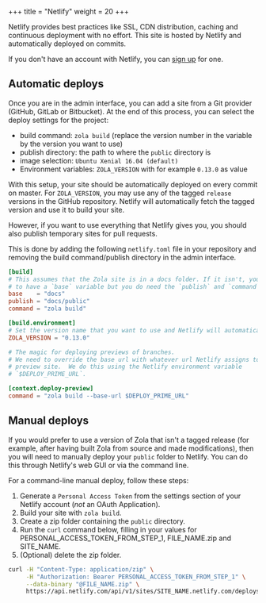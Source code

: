 +++
title = "Netlify"
weight = 20
+++

Netlify provides best practices like SSL, CDN distribution, caching and continuous deployment
with no effort. This site is hosted by Netlify and automatically deployed on commits.

If you don't have an account with Netlify, you can [sign up](https://app.netlify.com) for one.


## Automatic deploys

Once you are in the admin interface, you can add a site from a Git provider (GitHub, GitLab or Bitbucket). At the end
 of this process, you can select the deploy settings for the project:

 - build command: `zola build` (replace the version number in the variable by the version you want to use)
 - publish directory: the path to where the `public` directory is
 - image selection: `Ubuntu Xenial 16.04 (default)`
 - Environment variables: `ZOLA_VERSION` with for example `0.13.0` as value

With this setup, your site should be automatically deployed on every commit on master.  For `ZOLA_VERSION`, you may
use any of the tagged `release` versions in the GitHub repository. Netlify will automatically fetch the tagged version
and use it to build your site.

However, if you want to use everything that Netlify gives you, you should also publish temporary sites for pull requests.

This is done by adding the following `netlify.toml` file in your repository and removing the build command/publish
directory in the admin interface.

```toml
[build]
# This assumes that the Zola site is in a docs folder. If it isn't, you don't need
# to have a `base` variable but you do need the `publish` and `command` variables.
base    = "docs"
publish = "docs/public"
command = "zola build"

[build.environment]
# Set the version name that you want to use and Netlify will automatically use it.
ZOLA_VERSION = "0.13.0"

# The magic for deploying previews of branches.
# We need to override the base url with whatever url Netlify assigns to our
# preview site.  We do this using the Netlify environment variable
# `$DEPLOY_PRIME_URL`.

[context.deploy-preview]
command = "zola build --base-url $DEPLOY_PRIME_URL"
```

## Manual deploys
If you would prefer to use a version of Zola that isn't a tagged release (for example, after having built Zola from
source and made modifications), then you will need to manually deploy your `public` folder to Netlify.  You can do
this through Netlify's web GUI or via the command line.

For a command-line manual deploy, follow these steps:
 1.  Generate a `Personal Access Token` from the settings section of your Netlify account (*not* an OAuth Application).
 2.  Build your site with `zola build`.
 3.  Create a zip folder containing the `public` directory.
 4.  Run the `curl` command below, filling in your values for PERSONAL_ACCESS_TOKEN_FROM_STEP_1, FILE_NAME.zip
 and SITE_NAME.
 5.  (Optional) delete the zip folder.

```bash
curl -H "Content-Type: application/zip" \
     -H "Authorization: Bearer PERSONAL_ACCESS_TOKEN_FROM_STEP_1" \
     --data-binary "@FILE_NAME.zip" \
     https://api.netlify.com/api/v1/sites/SITE_NAME.netlify.com/deploys
```
